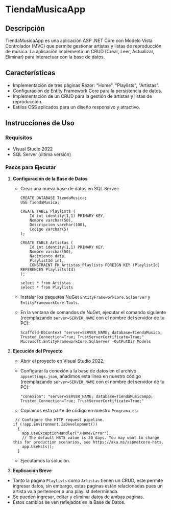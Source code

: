 # TiendaMusicaApp

## Descripción

TiendaMusicaApp es una aplicación ASP .NET Core con Modelo Vista Controlador (MVC) que permite gestionar artistas y listas de reproducción de música. La aplicación implementa un CRUD (Crear, Leer, Actualizar, Eliminar) para interactuar con la base de datos.

## Características

- Implementación de tres páginas Razor: "Home", "Playlists", "Artistas".
- Configuración de Entity Framework Core para la persistencia de datos.
- Implementación de un CRUD para la gestión de artistas y listas de reproducción.
- Estilos CSS aplicados para un diseño responsivo y atractivo.

## Instrucciones de Uso

### Requisitos

- Visual Studio 2022
- SQL Server (última versión)

### Pasos para Ejecutar

1. **Configuración de la Base de Datos**

   - Crear una nueva base de datos en SQL Server:

      ```
      CREATE DATABASE TiendaMusica;
      USE TiendaMusica;
      
      CREATE TABLE Playlists (
          Id int identity(1,1) PRIMARY KEY,
          Nombre varchar(50),
          Descripcion varchar(100),
          Codigo varchar(5)
      );
      
      CREATE TABLE Artistas (
          Id int identity(1,1) PRIMARY KEY,
          Nombre varchar(50),
          Nacimiento date,
          PlaylistId int,
          CONSTRAINT FK_Artistas_Playlists FOREIGN KEY (PlaylistId) REFERENCES Playlists(Id)
      );
      
      select * from Artistas
      select * from Playlists
     ```
      
   - Instalar los paquetes NuGet `EntityFrameworkCore.SqlServer` y `EntityFrameworkCore.Tools`.
   - En la ventana de comandos de NuGet, ejecutar el comando siguiente (reemplazando `server=SERVER_NAME` con el nombre del servidor de tu PC):

     ```
     Scaffold-DbContext "server=SERVER_NAME; database=TiendaMusica; Trusted_Connection=True; TrustServerCertificate=True;"
     Microsoft.EntityFrameworkCore.SqlServer -OutPutDir Models
     ```

2. **Ejecución del Proyecto**

   - Abrir el proyecto en Visual Studio 2022.
   - Configurar la conexión a la base de datos en el archivo `appsettings.json`, añadimos esta línea en nuestro código (reemplazando `server=SERVER_NAME` con el nombre del servidor de tu PC):
  
     ```
     "conexion": "server=SERVER_NAME; database=TiendaMusicaApp; Trusted_Connection=True; TrustServerCertificate=True;"
     ```
   - Copiamos esta parte de código en nuestro `Programa.cs`:

    ```
     // Configure the HTTP request pipeline.
    if (!app.Environment.IsDevelopment())
      {
        app.UseExceptionHandler("/Home/Error");
        // The default HSTS value is 30 days. You may want to change this for production scenarios, see https://aka.ms/aspnetcore-hsts.
        app.UseHsts();
      }
     ```
   - Ejecutamos la solución.

3. **Explicación Breve**

  - Tanto la pagina `Playlists` como `Artistas` tienen un CRUD, este permite ingresar datos, sin embargo, estas paginas están relacionadas
    pues un artista va a pertenecer a una playlist determinada.
  - Se pueden ingresar, editar y eliminar datos de ambas paginas.
  - Estos cambios se ven reflejados en la Base de Datos.
